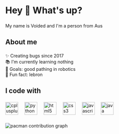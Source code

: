 <h1 align="left">Hey 👋 What's up?</h1>

###

<p align="left">My name is Voided and I'm a person from Aus</p>

###

<h2 align="left">About me</h2>

###

<p align="left">✨ Creating bugs since 2017<br>📚 I'm currently learning nothing<br>🎯 Goals: good pathing in robotics<br>🎲 Fun fact: lebron</p>

###

<h2 align="left">I code with</h2>

###

<div align="left">
  <img src="https://cdn.jsdelivr.net/gh/devicons/devicon/icons/cplusplus/cplusplus-original.svg" height="40" alt="cplusplus logo"  />
  <img width="12" />
  <img src="https://cdn.jsdelivr.net/gh/devicons/devicon/icons/python/python-original.svg" height="40" alt="python logo"  />
  <img width="12" />
  <img src="https://cdn.jsdelivr.net/gh/devicons/devicon/icons/html5/html5-original.svg" height="40" alt="html5 logo"  />
  <img width="12" />
  <img src="https://cdn.jsdelivr.net/gh/devicons/devicon/icons/css3/css3-original.svg" height="40" alt="css3 logo"  />
  <img width="12" />
  <img src="https://cdn.jsdelivr.net/gh/devicons/devicon/icons/javascript/javascript-original.svg" height="40" alt="javascript logo"  />
  <img width="12" />
  <img src="https://cdn.jsdelivr.net/gh/devicons/devicon/icons/java/java-original.svg" height="40" alt="java logo"  />
</div>

###

<picture>
  <source media="(prefers-color-scheme: dark)" srcset="https://raw.githubusercontent.com/Voided-code/Voided-code/output/pacman-contribution-graph-dark.svg">
  <source media="(prefers-color-scheme: light)" srcset="https://raw.githubusercontent.com/Voided-code/Voided-code/output/pacman-contribution-graph.svg">
  <img alt="pacman contribution graph" src="https://raw.githubusercontent.com/Voided-code/Voided-code/output/pacman-contribution-graph.svg">
</picture>

###
